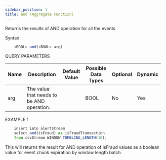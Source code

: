 ```yaml
---
sidebar_position: 1
title: and (Aggregate Function)
---
```


Returns the results of AND operation for all the events.

Syntax

```js
    <BOOL> and(<BOOL> arg)
```

QUERY PARAMETERS

| Name | Description                               | Default Value | Possible Data Types | Optional | Dynamic |
|------|-------------------------------------------|---------------|---------------------|----------|---------|
| arg  | The value that needs to be AND operation. |               | BOOL                | No       | Yes     |

EXAMPLE 1

```js
    insert into alertStream
    select and(isFraud) as isFraudTransaction
    from cscStream WINDOW TUMBLING_LENGTH(10);
```

This will returns the result for AND operation of isFraud values as a boolean value for event chunk expiration by window length batch.